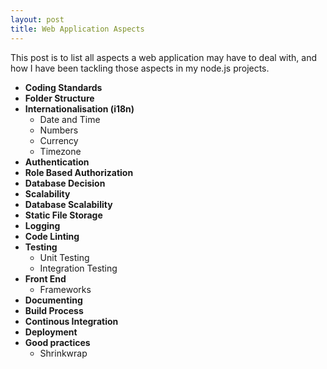 ```yaml
---
layout: post
title: Web Application Aspects
---
```


This post is to list all aspects a web application may have to deal with, and how I have been tackling those aspects in my node.js projects.

- **Coding Standards**
- **Folder Structure**
- **Internationalisation (i18n)**
  - Date and Time
  - Numbers
  - Currency
  - Timezone
- **Authentication**
- **Role Based Authorization**
- **Database Decision**
- **Scalability**
- **Database Scalability**
- **Static File Storage**
- **Logging**
- **Code Linting**
- **Testing**
  - Unit Testing
  - Integration Testing
- **Front End**
  - Frameworks
- **Documenting**
- **Build Process**
- **Continous Integration**
- **Deployment**
- **Good practices**
  - Shrinkwrap
